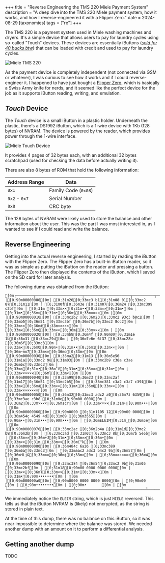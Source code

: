 +++
title = "Reverse Engineering the TMS 220 Miele Payment System"
description = "A deep dive into the TMS 220 Miele payment system, how it works, and how I reverse-engineered it with a Flipper Zero."
date = 2024-08-29
[taxonomies]
tags = ["re"]
+++

The TMS 220 is a payment system used in Miele washing machines and dryers. It's a simple device that allows users to pay for laundry cycles using so-called "Touch" devices. These devices are essentially iButtons ([_sold for 40 bucks btw_](https://www.fust.ch/de/p/haushalt/waschmaschinen-und-waeschetrockner/zubehoer-waeschepflege/miele/benutzer-touch-91800158-8386593.html)) that can be loaded with credit and used to pay for laundry cycles.

![Miele TMS 220](./images/miele-tms-220.png)

As the payment device is completely independent (not connected via GSM or whatever), I was curious to see how it works and if I could reverse-engineer it. I happened to have just bought a [Flipper Zero](https://flipperzero.one/), which is basically a Swiss Army knife for nerds, and it seemed like the perfect device for the job as it supports iButton reading, writing, and emulation.

## _Touch_ Device

The _Touch_ device is a small iButton in a plastic holder. Underneath the plastic, there's a DS1992 iButton, which is a 1-wire device with 1Kb (128 bytes) of NVRAM. The device is powered by the reader, which provides power through the 1-wire interface.

![Miele Touch Device](./images/miele-touch-device.png)

It provides 4 pages of 32 bytes each, with an additional 32 bytes scratchpad (used for checking the data before actually writing it).

There are also 8 bytes of ROM that hold the following information:

| Address Range | Data                 |
| ------------- | -------------------- |
| `0x1`         | Family Code (`0x08`) |
| `0x2` - `0x7` | Serial Number        |
| `0x8`         | CRC byte             |

The 128 bytes of NVRAM were likely used to store the balance and other information about the user. This was the part I was most interested in, as I wanted to see if I could read and write the balance.

## Reverse Engineering

Getting into the actual reverse engineering, I started by reading the iButton with the Flipper Zero. The Flipper Zero has a built-in iButton reader, so it was as simple as putting the iButton on the reader and pressing a button. The Flipper Zero then displayed the contents of the iButton, which I saved on the SD card for later analysis.

The following dump was obtained from the iButton:

```ansi
[0m┌────────┬─────────────────────┬─────────────────────┬──────────┬──────────┐[0m
│[0;90m00000000[0m│ [0;31m20[0;33mc3 b1[0;31m08 01[0;33mc2 87[0;31m11[0m ┊ [0;31m0f[0;36m3e [0;31m07[0;36m24 [0;33mc399 c2bf[0m │ [0;31m [0;33m××[0;31m••[0;33m××[0;31m•[0m ┊ [0;31m•[0;36m>[0;31m•[0;36m$[0;33m××××[0m │[0m
│[0;90m00000010[0m│ [0;33mc2b2 [0;36m23[0;33mc2 93c3 b8c2[0m ┊ [0;33mb5[0;36m51 [0;33mc3bf [0;36m7b[0;33mc2 8cc2[0m │ [0;33m××[0;36m#[0;33m×××××[0m ┊ [0;33m×[0;36mQ[0;33m××[0;36m{[0;33m×××[0m │ [0m
│[0;90m00000020[0m│ [0;33mb8[0;36m4f [0;90m00[0;31m1e 1b[0;36m31 [0;33mc29d[0m ┊ [0;36m7e6e 6f37 [0;33mc28b [0;36m6f[0;33mc3[0m │ [0;33m×[0;36mO[0;90m•[0;31m••[0;36m1[0;33m××[0m ┊ [0;36m~no7[0;33m××[0;36mo[0;33m×[0m │[0m
│[0;90m00000030[0m│ [0;33ma2[0;31m13 [0;36m5e56 [0;31m1a[0;33mc2 98[0;31m03[0m ┊ [0;33mc2b9 c38a c3ae [0;36m6c[0;33mc3[0m │ [0;33m×[0;31m•[0;36m^V[0;31m•[0;33m××[0;31m•[0m ┊ [0;33m××××××[0;36ml[0;33m×[0m │[0m
│[0;90m00000040[0m│ [0;33m99[0;36m23 [0;33mc2af [0;31m17[0;36m51 [0;33mc2b5[0m ┊ [0;33mc381 c3a2 c3a7 c391[0m │ [0;33m×[0;36m#[0;33m××[0;31m•[0;36mQ[0;33m××[0m ┊ [0;33m××××××××[0m │ [0m
│[0;90m00000050[0m│ [0;36m32[0;33mc3 adc2 a0[0;36m73 6359[0m ┊ [0;33mc3ae c3b8 [0;31m0e[0;90m00 0000[0m │ [0;36m2[0;33m××××[0;36mscY[0m ┊ [0;33m××××[0;31m•[0;90m•••[0m │ [0m
│[0;90m00000060[0m│ [0;90m0000 [0;31m1105 12[0;90m00 0000[0m ┊ [0;36m454c 4549 4d[0;31m09 [0;36m3565[0m │ [0;90m••[0;31m•••[0;90m•••[0m ┊ [0;36mELEIM[0;31m_[0;36m5e[0m │ [0m
│[0;90m00000070[0m│ [0;33mc2ac [0;36m2b4a [0;31m1d[0;33mc2 b8[0;36m2b[0m ┊ [0;33mc3ad [0;31m0c[0;33mc3 8b[0;36m7b 5e6b[0m │ [0;33m××[0;36m+J[0;31m•[0;33m××[0;36m+[0m ┊ [0;33m××[0;31m_[0;33m××[0;36m{^k[0m │ [0m
│[0;90m00000080[0m│ [0;36m484c 6a26 [0;33mc389 [0;36m6a[0;33mc3[0m ┊ [0;33maac2 adc3 b4c2 9a[0;36m57[0m │ [0;36mHLj&[0;33m××[0;36mj[0;33m×[0m ┊ [0;33m×××××××[0;36mW[0m │ [0m
│[0;90m00000090[0m│ [0;33mc384 [0;36m54[0;33mc2 9b[0;31m05 [0;33mc2bf[0m ┊ [0;31m18[0;90m00 0000 0000 0000[0m │ [0;33m××[0;36mT[0;33m××[0;31m•[0;33m××[0m ┊ [0;31m•[0;90m•••••••[0m │ [0m
│[0;90m000000a0[0m│ [0;90m0000 0000 0000 0000[0m ┊ [0;90m00                 [0m │ [0;90m••••••••[0m ┊ [0;90m•       [0m │ [0m
└────────┴─────────────────────┴─────────────────────┴──────────┴──────────┘[0m
```

We immediately notice the `ELEIM` string, which is just `MIELE` reversed. This tells us that the iButton NVRAM is (likely) not encrypted, as the string is stored in plain text.

<!-- ```ansi
[0m┌────────┬─────────────────────┬─────────────────────┬──────────┬──────────┐[0m
│[0;90m00000000[0m│ [0;90m0000 0000 0000 0000[0m ┊ [0;90m0000 0000 0000 0000[0m │ [0;90m••••••••[0m ┊ [0;90m••••••••[0m │[0m
│[0;90m00000010[0m│ [0;31m18[0;33mc2 bf[0;31m05 [0;33mc29b [0;36m54[0;33mc3[0m ┊ [0;33m84[0;36m57 [0;33mc29a c3b4 c2ad[0m │ [0;31m•[0;33m××[0;31m•[0;33m××[0;36mT[0;33m×[0m ┊ [0;33m×[0;36mW[0;33m××××××[0m │[0m
│[0;90m00000020[0m│ [0;33mc3aa [0;36m6a[0;33mc3 89[0;36m26 6a4c[0m ┊ [0;36m486b 5e7b [0;33mc38b [0;31m0c[0;33mc3[0m │ [0;33m××[0;36mj[0;33m××[0;36m&jL[0m ┊ [0;36mHk^{[0;33m××[0;31m_[0;33m×[0m │[0m
│[0;90m00000030[0m│ [0;33mad[0;36m2b [0;33mc2b8 [0;31m1d[0;36m4a 2b[0;33mc2[0m ┊ [0;33mac[0;36m65 35[0;31m09 [0;36m4d49 454c[0m │ [0;33m×[0;36m+[0;33m××[0;31m•[0;36mJ+[0;33m×[0m ┊ [0;33m×[0;36me5[0;31m_[0;36mMIEL[0m │[0m
│[0;90m00000040[0m│ [0;36m45[0;90m00 0000 [0;31m1205 11[0;90m00[0m ┊ [0;90m0000 0000 [0;31m0e[0;33mc3 b8c3[0m │ [0;36mE[0;90m•••[0;31m•••[0;90m•[0m ┊ [0;90m••••[0;31m•[0;33m×××[0m │ [0m
│[0;90m00000050[0m│ [0;33mae[0;36m59 6373 [0;33mc2a0 c3ad[0m ┊ [0;36m32[0;33mc3 91c3 a7c3 a2c3[0m │ [0;33m×[0;36mYcs[0;33m××××[0m ┊ [0;36m2[0;33m×××××××[0m │[0m
│[0;90m00000060[0m│ [0;33m81c2 b5[0;36m51 [0;31m17[0;33mc2 af[0;36m23[0m ┊ [0;33mc399 [0;36m6c[0;33mc3 aec3 8ac2[0m │ [0;33m×××[0;36mQ[0;31m•[0;33m××[0;36m#[0m ┊ [0;33m××[0;36ml[0;33m×××××[0m │[0m
│[0;90m00000070[0m│ [0;33mb9[0;31m03 [0;33mc298 [0;31m1a[0;36m56 5e[0;31m13[0m ┊ [0;33mc3a2 [0;36m6f[0;33mc2 8b[0;36m37 6f6e[0m │ [0;33m×[0;31m•[0;33m××[0;31m•[0;36mV^[0;31m•[0m ┊ [0;33m××[0;36mo[0;33m××[0;36m7on[0m │[0m
│[0;90m00000080[0m│ [0;36m7e[0;33mc2 9d[0;36m31 [0;31m1b1e [0;90m00[0;36m4f[0m ┊ [0;33mc2b8 c28c [0;36m7b[0;33mc3 bf[0;36m51[0m │ [0;36m~[0;33m××[0;36m1[0;31m••[0;90m•[0;36mO[0m ┊ [0;33m××××[0;36m{[0;33m××[0;36mQ[0m │[0m
│[0;90m00000090[0m│ [0;33mc2b5 c3b8 c293 [0;36m23[0;33mc2[0m ┊ [0;33mb2c2 bfc3 99[0;36m24 [0;31m07[0;36m3e[0m │ [0;33m××××××[0;36m#[0;33m×[0m ┊ [0;33m×××××[0;36m$[0;31m•[0;36m>[0m │[0m
│[0;90m000000a0[0m│ [0;31m0f11 [0;33mc287 [0;31m0108 [0;33mc3b1[0m ┊ [0;31m200a               [0m │ [0;31m••[0;33m××[0;31m••[0;33m××[0m ┊ [0;31m _      [0m │[0m
└────────┴─────────────────────┴─────────────────────┴──────────┴──────────┘[0m
``` -->

At the time of this dump, there was no balance on this iButton, so it was near impossible to determine where the balance was stored. We needed another dump with an amount on it to perform a differential analysis.

## Getting another dump

TODO